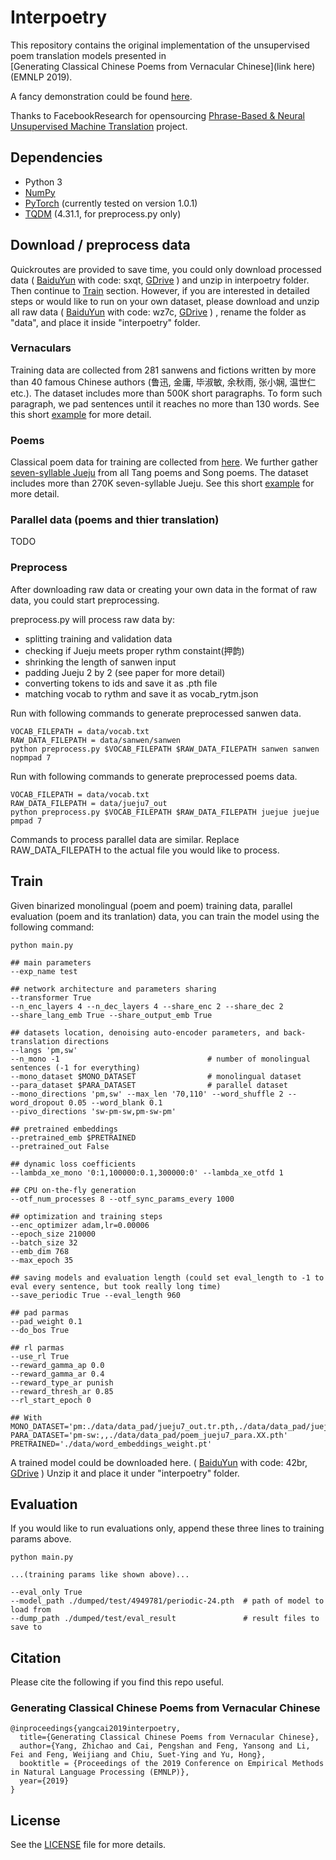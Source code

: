 # Interpoetry

This repository contains the original implementation of the unsupervised poem translation models presented in  
[Generating Classical Chinese Poems from Vernacular Chinese](link here) (EMNLP 2019). 

A fancy demonstration could be found [here](https://pengshancai.github.io/interpoetry/).

Thanks to FacebookResearch for opensourcing [Phrase-Based & Neural Unsupervised Machine Translation](https://github.com/facebookresearch/UnsupervisedMT) project.


## Dependencies

* Python 3
* [NumPy](http://www.numpy.org/)
* [PyTorch](http://pytorch.org/) (currently tested on version 1.0.1)
* [TQDM](https://github.com/tqdm/tqdm) (4.31.1, for preprocess.py only)

## Download / preprocess data

Quickroutes are provided to save time, you could only download processed data 
(
[BaiduYun](https://pan.baidu.com/s/1dpH7ikReKPz58IJvgJuwRA) with code: sxqt, 
[GDrive](https://drive.google.com/file/d/1QCc2BACIgv4d5Q5jDMxM5iSC4hOIv-fU/view?usp=sharing)
) 
and unzip in interpoetry folder. Then continue to [Train](https://github.com/whaleloops/interpoetry#train) section. However, if you are interested in detailed steps or would like to run on your own dataset, please download and unzip all raw data 
(
[BaiduYun](https://pan.baidu.com/s/1jGl8eCKLWqUqhjWOjO74Pw) with code: wz7c,
[GDrive](https://drive.google.com/file/d/1k1egojEqKV8ZwnbZLQYWajnUgQlv9dSz/view?usp=sharing)
)
, rename the folder as "data", and place it inside "interpoetry" folder.

### Vernaculars
Training data are collected from 281 sanwens and fictions written by more than 40 famous Chinese authors (鲁迅, 金庸, 毕淑敏, 余秋雨, 张小娴, 温世仁 etc.). The dataset includes more than 500K short paragraphs. To form such paragraph, we pad sentences until it reaches no more than 130 words. See this short [example](sanwen_test) for more detail.

### Poems
Classical poem data for training are collected from [here](https://github.com/chinese-poetry/chinese-poetry). We further gather [seven-syllable Jueju](https://en.wikipedia.org/wiki/Qijue) from all Tang poems and Song poems. The dataset includes more than 270K seven-syllable Jueju. See this short [example](poem_test) for more detail.

### Parallel data (poems and thier translation)
TODO

### Preprocess

After downloading raw data or creating your own data in the format of raw data, you could start preprocessing.

preprocess.py will process raw data by:
* splitting training and validation data 
* checking if Jueju meets proper rythm constaint(押韵)
* shrinking the length of sanwen input
* padding Jueju 2 by 2 (see paper for more detail)
* converting tokens to ids and save it as .pth file
* matching vocab to rythm and save it as vocab_rytm.json

Run with following commands to generate preprocessed sanwen data.
```
VOCAB_FILEPATH = data/vocab.txt
RAW_DATA_FILEPATH = data/sanwen/sanwen
python preprocess.py $VOCAB_FILEPATH $RAW_DATA_FILEPATH sanwen sanwen nopmpad 7
```

Run with following commands to generate preprocessed poems data.
```
VOCAB_FILEPATH = data/vocab.txt
RAW_DATA_FILEPATH = data/jueju7_out
python preprocess.py $VOCAB_FILEPATH $RAW_DATA_FILEPATH juejue juejue pmpad 7 
```

Commands to process parallel data are similar. Replace RAW_DATA_FILEPATH to the actual file you would like to process.


## Train

Given binarized monolingual (poem and poem) training data, parallel evaluation (poem and its tranlation) data, you can train the model using the following command:

```
python main.py 

## main parameters
--exp_name test 

## network architecture and parameters sharing
--transformer True 
--n_enc_layers 4 --n_dec_layers 4 --share_enc 2 --share_dec 2 
--share_lang_emb True --share_output_emb True 

## datasets location, denoising auto-encoder parameters, and back-translation directions
--langs 'pm,sw' 
--n_mono -1                                 # number of monolingual sentences (-1 for everything)
--mono_dataset $MONO_DATASET                # monolingual dataset
--para_dataset $PARA_DATASET                # parallel dataset
--mono_directions 'pm,sw' --max_len '70,110' --word_shuffle 2 --word_dropout 0.05 --word_blank 0.1 
--pivo_directions 'sw-pm-sw,pm-sw-pm' 

## pretrained embeddings
--pretrained_emb $PRETRAINED 
--pretrained_out False 

## dynamic loss coefficients
--lambda_xe_mono '0:1,100000:0.1,300000:0' --lambda_xe_otfd 1 

## CPU on-the-fly generation
--otf_num_processes 8 --otf_sync_params_every 1000 

## optimization and training steps
--enc_optimizer adam,lr=0.00006 
--epoch_size 210000 
--batch_size 32 
--emb_dim 768 
--max_epoch 35 

## saving models and evaluation length (could set eval_length to -1 to eval every sentence, but took really long time)
--save_periodic True --eval_length 960 

## pad parmas
--pad_weight 0.1 
--do_bos True 

## rl parmas
--use_rl True 
--reward_gamma_ap 0.0 
--reward_gamma_ar 0.4 
--reward_type_ar punish 
--reward_thresh_ar 0.85 
--rl_start_epoch 0 

## With
MONO_DATASET='pm:./data/data_pad/jueju7_out.tr.pth,./data/data_pad/jueju7_out.vl.pth,,./data/data_pad/poem_jueju7_para.pm.pth;sw:./data/data_pad/sanwen.tr.pth,./data/data_pad/sanwen.vl.pth,./data/data_pad/sanwen.te.pth,./data/data_pad/poem_jueju7_para.sw.pth' 
PARA_DATASET='pm-sw:,,./data/data_pad/poem_jueju7_para.XX.pth'
PRETRAINED='./data/word_embeddings_weight.pt'

```

A trained model could be downloaded here. 
(
[BaiduYun](https://pan.baidu.com/s/1frZ-MK-kB4rrr-cWDPHtFQ) with code: 42br,
[GDrive](https://drive.google.com/file/d/1GJ3A0Y1pk6-5JV2eaL3FSKzJxurWkhrd/view?usp=sharing)
)
Unzip it and place it under "interpoetry" folder.

## Evaluation

If you would like to run evaluations only, append these three lines to training params above.

```
python main.py 

...(training params like shown above)...

--eval_only True 
--model_path ./dumped/test/4949781/periodic-24.pth  # path of model to load from
--dump_path ./dumped/test/eval_result               # result files to save to

```

## Citation

Please cite the following if you find this repo useful.

### Generating Classical Chinese Poems from Vernacular Chinese

```
@inproceedings{yangcai2019interpoetry,
  title={Generating Classical Chinese Poems from Vernacular Chinese},
  author={Yang, Zhichao and Cai, Pengshan and Feng, Yansong and Li, Fei and Feng, Weijiang and Chiu, Suet-Ying and Yu, Hong},
  booktitle = {Proceedings of the 2019 Conference on Empirical Methods in Natural Language Processing (EMNLP)},
  year={2019}
}
```

## License

See the [LICENSE](LICENSE.md) file for more details.
